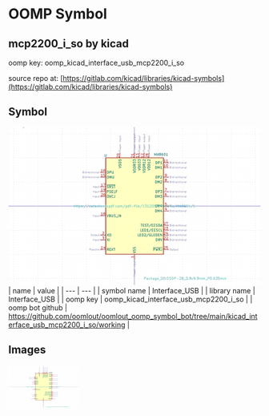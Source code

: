 # OOMP Symbol  
## mcp2200_i_so  by kicad  
  
oomp key: oomp_kicad_interface_usb_mcp2200_i_so  
  
source repo at: [https://gitlab.com/kicad/libraries/kicad-symbols](https://gitlab.com/kicad/libraries/kicad-symbols)  
## Symbol  
  
[![working.png](working_600.png)](working.png)  
| name | value | 
| --- | --- | 
| symbol name | Interface_USB | 
| library name | Interface_USB | 
| oomp key | oomp_kicad_interface_usb_mcp2200_i_so | 
| oomp bot github | https://github.com/oomlout/oomlout_oomp_symbol_bot/tree/main/kicad_interface_usb_mcp2200_i_so/working | 
## Images  
  
[![working.png](working_140.png)](working.png)  

